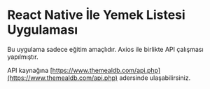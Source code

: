 # React Native İle Yemek Listesi Uygulaması

Bu uygulama sadece eğitim amaçlıdır. Axios ile birlikte API çalışması yapılmıştır. 

API kaynağına [https://www.themealdb.com/api.php](https://www.themealdb.com/api.php) adersinde ulaşabilirsiniz.